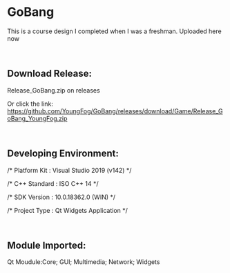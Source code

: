 # GoBang
This is a course design I completed when I was a freshman. Uploaded here now  
  
<br />  

## Download Release:  

Release_GoBang.zip on releases

Or click the link: https://github.com/YoungFog/GoBang/releases/download/Game/Release_GoBang_YoungFog.zip

<br />  

## Developing Environment:  

/*    Platform Kit : Visual Studio 2019 (v142)     */  

/*    C++ Standard : ISO C++ 14                    */  

/*    SDK Version  : 10.0.18362.0 (WIN)            */  

/*    Project Type : Qt Widgets Application        */  
  
<br />  

## Module Imported:  

Qt Moudule:Core; GUI; Multimedia; Network; Widgets
